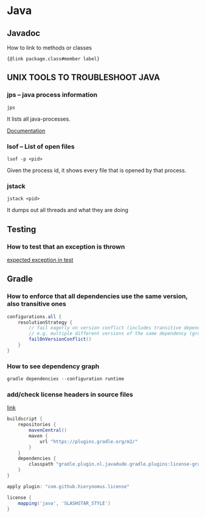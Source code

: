 # Java

## Javadoc

How to link to methods or classes

```
{@link package.class#member label}
```

## UNIX TOOLS TO TROUBLESHOOT JAVA

### jps – java process information

```
jps
```
It lists all java-processes.

[Documentation](http://docs.oracle.com/javase/7/docs/technotes/tools/share/jps.html)

### lsof – List of open files

```
lsof -p <pid>
```

Given the process id, it shows every file that is opened by that process.

### jstack

```
jstack <pid>
```
It dumps out all threads and what they are doing

## Testing

### How to test that an exception is thrown

[expected exception in test](https://monkeyisland.pl/2010/07/26/expected-exception-in-tests/)

## Gradle

### How to enforce that  all dependencies use the same version, also transitive ones

```groovy
configurations.all {
    resolutionStrategy {
        // fail eagerly on version conflict (includes transitive dependencies)
        // e.g. multiple different versions of the same dependency (group and name are equal)
        failOnVersionConflict()
    }
}
```

### How to see dependency graph

```groovy
gradle dependencies --configuration runtime
```

### add/check license headers in source files

[link](https://github.com/hierynomus/license-gradle-plugin)

```groovy
buildscript {
    repositories {
        mavenCentral()
        maven {
            url "https://plugins.gradle.org/m2/"
        }
    }
    dependencies {
        classpath "gradle.plugin.nl.javadude.gradle.plugins:license-gradle-plugin:0.13.1"
    }
}

apply plugin: "com.github.hierynomus.license"

license {
    mapping('java', 'SLASHSTAR_STYLE')
}
```
